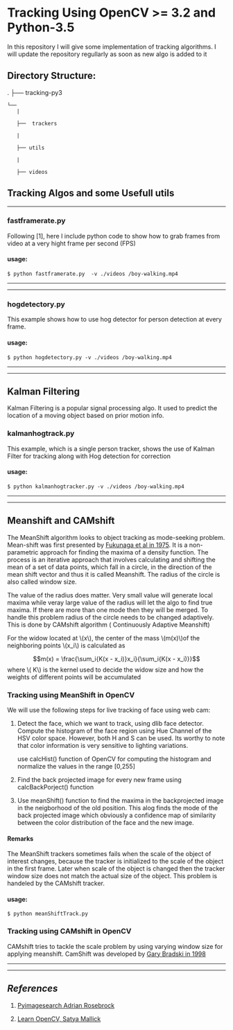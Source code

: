 

# Tracking Using OpenCV >= 3.2 and Python-3.5


In this repository I will give some implementation of tracking algorithms.
I will update the repository regullarly as soon as new algo is added to it


## Directory Structure:

.
├──  tracking-py3 

	└──
	   |
	   
	   ├──  trackers
	   	   
	   | 
	   	   
	   ├── utils
	   
	   | 
	   	   
	   ├── videos
	   
	    
 
 
 
##  Tracking Algos and some Usefull utils
 ---

### fastframerate.py 

Following [1], here I include python code to show how to grab frames from video at a very hight frame per second (FPS)

#### usage: 

	$ python fastframerate.py  -v ./videos /boy-walking.mp4


***
***

### hogdetectory.py

This  example shows how  to use  hog detector for person detection at every frame.

#### usage: 

	$ python hogdetectory.py -v ./videos /boy-walking.mp4
***
***
## Kalman Filtering

Kalman Filtering is a popular signal processing algo. It used to predict the location of a moving object based on prior motion info.

### kalmanhogtrack.py

This example, which is a single person tracker,  shows the use of Kalman Filter for tracking along with Hog detection for correction

#### usage: 

	$ python kalmanhogtracker.py -v ./videos /boy-walking.mp4
	
	
---
---
 
## Meanshift and CAMshift 
 
 The MeanShift algorithm looks to object tracking as mode-seeking problem. Mean-shift was first presented by [Fukunaga et al in 1975](http://ieeexplore.ieee.org/document/1055330/). It is a non-parametric approach for finding the maxima of a density function. The process is an iterative approach that involves calculating and shifting the mean of a set of data points, which fall in a circle, in the direction of the mean shift vector and thus it is called Meanshift. The radius of the circle is also called window size.
 
 The value of the radius does matter. Very small value will generate local maxima while veray large value of the radius will let the algo to find true maxima. If there are more than one mode then they will be merged. To handle this problem radius of the circle needs to be changed adaptively. This is done by CAMshift algorithm ( Continuously Adaptive Meanshift)
 
 For the widow located at \\(x\\), the center of the mass \\(m(x)\\)of the neighboring points  \\(x_i\\) is calculated as 

$$m(x) = \frac{\sum_i{K(x - x_i)}x_i}{\sum_i{K(x - x_i)}}$$
where \\( K\\) is the kernel used to decide the widow size and how the weights of different points will be accumulated


### Tracking using MeanShift in OpenCV
We will use the following steps for live tracking of face using web cam:

1.  Detect the face, which we want to track, using dlib face detector. Compute the histogram of the face region using Hue Channel of the HSV color space. However, both H and S can be used. Its worthy to note that color information is very sensitive to lighting variations.

	use calcHist() function of OpenCV for computing the histogram and normalize the values in the range [0,255] 
 	
 	
 2. Find the back projected image for every new frame using calcBackPorject() function
 
 3. Use meanShift() function to find the maxima in the backprojected image in the neigborhood of the old position. This alog finds the mode of the back projected image which obviously a confidence map of similarity between the color distribution of the face and the new image.
 
 #### Remarks

 The MeanShift trackers sometimes fails when the scale of the object of interest changes, because the tracker is initialized to the scale of the object in the first frame. Later when scale of the object is changed then the tracker window size does not match the actual size of the object. This problem is handeled by the CAMshift tracker.
 
 #### usage: 

	$ python meanShiftTrack.py
	
### Tracking using CAMshift in OpenCV
CAMshift tries to tackle the scale problem by using varying window size for applying meanshift. CamShift was developed by [Gary Bradski in 1998](http://dl.acm.org/citation.cfm?id=836819)
___
___ 


## *References*

1. [Pyimagesearch Adrian Rosebrock](http://www.pyimagesearch.com/)  
 
2.  [Learn OpenCV, Satya Mallick](http://www.learnopencv.com)  

